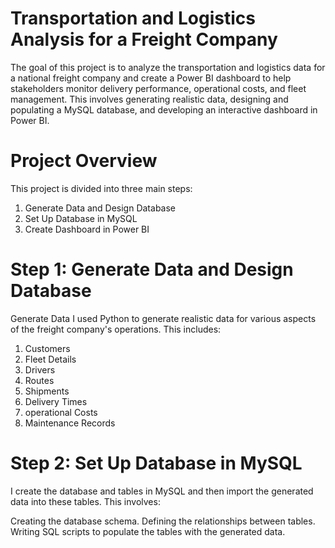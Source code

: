 # Transportation and Logistics Analysis for a Freight Company  
The goal of this project is to analyze the transportation and logistics data for a national freight company and create a Power BI dashboard to help stakeholders monitor delivery performance, operational costs, and fleet management. This involves generating realistic data, designing and populating a MySQL database, and developing an interactive dashboard in Power BI.

# Project Overview
This project is divided into three main steps:

1. Generate Data and Design Database
2. Set Up Database in MySQL
3. Create Dashboard in Power BI
   
# Step 1: Generate Data and Design Database
Generate Data
I used Python to generate realistic data for various aspects of the freight company's operations. This includes:

1. Customers
2. Fleet Details
3. Drivers
4. Routes
5. Shipments
6. Delivery Times
7. operational Costs
8. Maintenance Records

# Step 2: Set Up Database in MySQL
I create the database and tables in MySQL and then import the generated data into these tables. This involves:

Creating the database schema.
Defining the relationships between tables.
Writing SQL scripts to populate the tables with the generated data.
